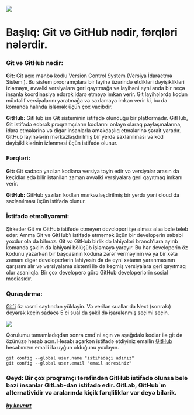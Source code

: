 ![](https://i.imgur.com/JnNor1Z.png)

# Başlıq: Git və GitHub nədir, fərqləri nələrdir.

### Git və GitHub nədir:

**Git:** Git açıq mənbə kodlu Version Control System (Versiya İdarəetmə Sistemi). Bu sistem proqramçılara bir layihə üzərində etdikləri dəyişiklikləri izləməyə, əvvəlki versiyalara geri qayıtmağa və layihəni eyni anda bir neçə insanla koordinasiya edərək idarə etməyə imkan verir. Git layihələrdə kodun müxtəlif versiyalarını yaratmağa və saxlamaya imkan verir ki, bu da komanda halında işləmək üçün çox vacibdir.

**GitHub:** GitHub isə Git sisteminin istifadə olunduğu bir platformadır. GitHub, Git istifadə edərək proqramçıların kodlarını onlayn olaraq paylaşmalarına, idarə etmələrinə və digər insanlarla əməkdaşlıq etmələrinə şərait yaradır. GitHub layihələrin mərkəzləşdirilmiş bir yerdə saxlanılması və kod dəyişikliklərinin izlənməsi üçün istifadə olunur.

### Fərqləri:

**Git:** Git sadəcə yazılan kodlarıa versiya təyin edir və versiyalar arasın da keçidlər edə bilir istənilən zaman əvvəlki versiyalara geri qayıtmaq imkanı verir.

**GitHub:** GitHub yazılan kodları mərkəzləşdirilmiş bir yerdə yəni cloud da saxlanılması üçün istifadə olunur.

### İstifadə etməliyəmmi:

Şirkətlər Git və GitHub istifadə etməyən developeri işə almaz alsa belə tələb edər. Amma Git və GitHub'ı istifadə etməmək üçün bir developerin səbəbi yoxdur ola da bilməz. Git və GitHub birlik də lahiyələri branch'lara ayırıb komanda şəklin də lahiyəni bölüşüb işləməyə yarayır. Bu hər developerin öz kodunu yazarkən bir başqasının koduna zərər verməyinin və ya bir xəta zamanı digər developerlərin lahiyəsin də də eyni xətanın yaranmasının qarşısını alır və versiyalama sistemi ilə də keçmiş versiyalara geri qayıtmaq olur asanlıqla. Bir çox developerə görə GitHub developerlərin sosial mediasıdır.

### Quraşdırma:

[Git`i](https://git-scm.com/) öz rəsmi saytından yükləyin. Və verilən suallar da Next (sonrakı) deyərək keçin sadəcə 5 ci sual da şəkil də işarələnmiş seçimi seçin.

![](https://i.imgur.com/RQvIoko.png)

Qorulumu tamamladıqdan sonra cmd`ni açın və aşağıdakı kodlar ilə git də özünüzə hesab açın. Hesabı açarkən istifadə etdiyiniz emailin [GitHub](https://github.com/settings/emails) hesabınızın emaili ilə uyğun olduğunu yoxlayın.

```
git config --global user.name "istifadəçi adınız"
git config --global user.email "email adresiniz"
```

### Qeyd: Bir çox proqramçı tərəfindən GitHub istifadə olunsa belə bəzi insanlar GitLab-dan istifadə edir. GitLab, GitHub`ın alternatividir və aralarında kiçik fərqliliklər var deyə bilərik. 

[**_by knvmrt_**](https://github.com/knvmrt)
